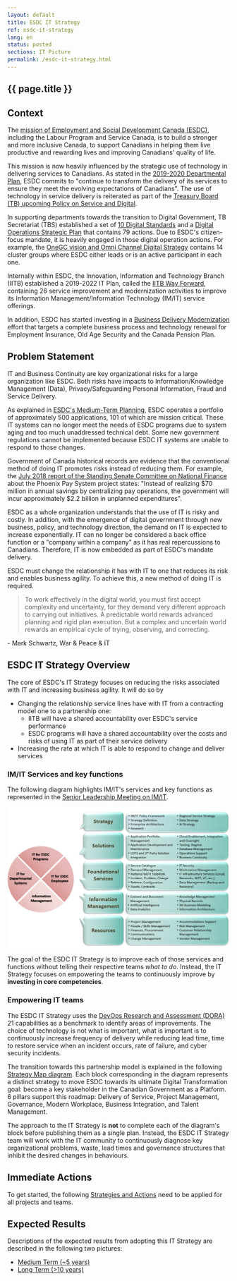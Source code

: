 ```yaml
---
layout: default
title: ESDC IT Strategy
ref: esdc-it-strategy
lang: en
status: posted
sections: IT Picture
permalink: /esdc-it-strategy.html
---
```


## {{ page.title }}

## Context

The [mission of Employment and Social Development Canada (ESDC)](https://www.canada.ca/en/employment-social-development/corporate/reports/departmental-plan/2019-2020/mandate-role.html), including the Labour Program and Service Canada, is to build a stronger and more inclusive Canada, to support Canadians in helping them live productive and rewarding lives and improving Canadians' quality of life.

This mission is now heavily influenced by the strategic use of technology in delivering services to Canadians.
As stated in the [2019-2020 Departmental Plan](https://www.canada.ca/en/employment-social-development/corporate/reports/departmental-plan/2019-2020/plans.html), ESDC commits to "continue to transform the delivery of its services to ensure they meet the evolving expectations of Canadians".
The use of technology in service delivery is reiterated as part of the [Treasury Board (TB) upcoming Policy on Service and Digital](https://www.tbs-sct.gc.ca/pol/doc-eng.aspx?id=32603).

In supporting departments towards the transition to Digital Government, TB Secretariat (TBS) established a set of [10 Digital Standards](https://www.tbs-sct.gc.ca/pol/doc-eng.aspx?id=32603) and a [Digital Operations Strategic Plan](https://www.canada.ca/en/government/system/digital-government/digital-operations-strategic-plan-2018-2022.html) that contains 79 actions.
Due to ESDC's citizen-focus mandate, it is heavily engaged in those digital operation actions.
For example, the [OneGC vision and Omni Channel Digital Strategy](https://gccollab.ca/groups/profile/154708/enonegc-ungcfrungc) contains 14 cluster groups where ESDC either leads or is an active participant in each one.

Internally within ESDC, the Innovation, Information and Technology Branch (IITB) established a 2019-2022 IT Plan, called the [IITB Way Forward](http://dialogue/grp/IITB-DGIIT-Gov-New-Nouveau/Documents/Departmental%20IMIT%20Plan/19-20%20Plans/IITB%20Moving%20Forward%20v2.docx), containing 26 service improvement and modernization activities to improve its Information Management/Information Technology (IM/IT) service offerings.

In addition, ESDC has started investing in a [Business Delivery Modernization](https://www.canada.ca/en/employment-social-development/corporate/reports/departmental-plan/2019-2020/planned-results.html#h2.04) effort that targets a complete business process and technology renewal for Employment Insurance, Old Age Security and the Canada Pension Plan.

## Problem Statement

IT and Business Continuity are key organizational risks for a large organization like ESDC.
Both risks have impacts to Information/Knowledge Management (Data), Privacy/Safeguarding Personal Information, Fraud and Service Delivery.

As explained in [ESDC's Medium-Term Planning](http://dialogue/grp/IITB-DGIIT-Gov-New-Nouveau/Briefings/MTP-Initiative-Mapping_2018.docx), ESDC operates a portfolio of approximately 500 applications, 101 of which are mission critical.
These IT systems can no longer meet the needs of ESDC programs due to system aging and too much unaddressed technical debt.
Some new government regulations cannot be implemented because ESDC IT systems are unable to respond to those changes.

Government of Canada historical records are evidence that the conventional method of doing IT promotes risks instead of reducing them.
For example, the [July 2018 report of the Standing Senate Committee on National Finance](https://sencanada.ca/content/sen/committee/421/NFFN/reports/NFFN_Phoenix_Report_32_WEB_e.pdf) about the Phoenix Pay System project states: "Instead of realizing $70 million in annual savings by centralizing pay operations, the government will incur approximately $2.2 billion in unplanned expenditures".

ESDC as a whole organization understands that the use of IT is risky and costly.
In addition, with the emergence of digital government through new business, policy, and technology direction, the demand on IT is expected to increase exponentially.
IT can no longer be considered a back office function or a "company within a company" as it has real repercussions to Canadians.
Therefore, IT is now embedded as part of ESDC's mandate delivery.

ESDC must change the relationship it has with IT to one that reduces its risk and enables business agility.
To achieve this, a new method of doing IT is required.

> To work effectively in the digital world, you must first accept complexity and uncertainty, for they demand very different approach to carrying out initiatives.
A predictable world rewards advanced planning and rigid plan execution.
But a complex and uncertain world rewards an empirical cycle of trying, observing, and correcting.

\- Mark Schwartz, War & Peace & IT

## ESDC IT Strategy Overview

The core of ESDC's IT Strategy focuses on reducing the risks associated with IT and increasing business agility.
It will do so by

- Changing the relationship service lines have with IT from a contracting model one to a partnership one:
  - IITB will have a shared accountability over ESDC's service performance
  - ESDC programs will have a shared accountability over the costs and risks of using IT as part of their service delivery
- Increasing the rate at which IT is able to respond to change and deliver services

### IM/IT Services and key functions

The following diagram highlights IM/IT's services and key functions as represented in the [Senior Leadership Meeting on IM/IT](http://dialogue/grp/BU6810070/Shared%20Documents/Reference%20Materials/ESDC%20IMIT%20Moving%20Forward%20(DM%20Meeting).pptx).

![IM/IT services and key functions](assets/images/imit-services-and-functions.png "IM/IT Services and key functions")

The goal of the ESDC IT Strategy is to improve each of those services and functions without telling their respective teams *what to do*.
Instead, the IT Strategy focuses on empowering the teams to continuously improve by **investing in core competencies**.

### Empowering IT teams

The ESDC IT Strategy uses the [DevOps Research and Assessment (DORA)](https://cloud.google.com/devops) 21 capabilities as a benchmark to identify areas of improvements.
The choice of technology is not what is important, what is important is to continuously increase frequency of delivery while reducing lead time, time to restore service when an incident occurs, rate of failure, and cyber security incidents.

The transition towards this partnership model is explained in the following [Strategy Map diagram](strategy-summary.html).
Each block corresponding in the diagram represents a distinct strategy to move ESDC towards its ultimate Digital Transformation goal: become a key stakeholder in the Canadian Government as a Platform.
6 pillars support this roadmap: Delivery of Service, Project Management, Governance, Modern Workplace, Business Integration, and Talent Management.

The approach to the IT Strategy is **not** to complete each of the diagram's block before publishing them as a single plan.
Instead, the ESDC IT Strategy team will work with the IT community to continuously diagnose key organizational problems, waste, lead times and governance structures that inhibit the desired changes in behaviours.

## Immediate Actions

To get started, the following [Strategies and Actions](strategies-actions.html) need to be applied for all projects and teams.

## Expected Results

Descriptions of the expected results from adopting this IT Strategy are described in the following two pictures:

- [Medium Term (~5 years)](it-picture-medium-term.html)
- [Long Term (>10 years)](it-picture-long-term.html)
